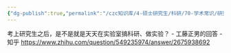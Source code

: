 ```yaml
---
{"dg-publish":true,"permalink":"/czc知识库/4-硕士研究生/科研/70-学术常识/研究生怎么读/","dgPassFrontmatter":true,"created":"2024-08-09T17:44:53.834+08:00","updated":"2024-12-08T12:30:44.623+08:00"}
---
```



考上研究生之后，是不是就是天天在实验室搞科研、做实验？ - 工藤正男的回答 - 知乎
https://www.zhihu.com/question/549235974/answer/2675938692


